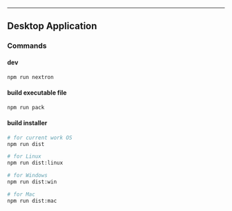 ---

## Desktop Application

### Commands

#### dev

```bash
npm run nextron
```

#### build executable file

```bash
npm run pack
```

#### build installer

```bash
# for current work OS
npm run dist

# for Linux
npm run dist:linux

# for Windows
npm run dist:win

# for Mac
npm run dist:mac
```
